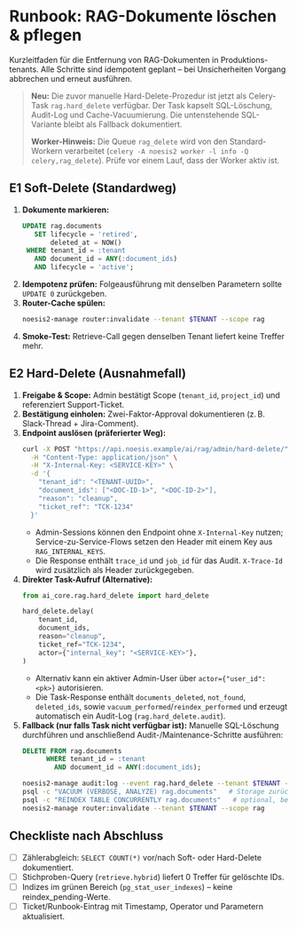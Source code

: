 # Runbook: RAG-Dokumente löschen & pflegen

Kurzleitfaden für die Entfernung von RAG-Dokumenten in Produktions-tenants. Alle Schritte sind idempotent geplant – bei Unsicherheiten Vorgang abbrechen und erneut ausführen.

> **Neu:** Die zuvor manuelle Hard-Delete-Prozedur ist jetzt als Celery-Task `rag.hard_delete` verfügbar. Der Task kapselt SQL-Löschung, Audit-Log und Cache-Vacuumierung. Die untenstehende SQL-Variante bleibt als Fallback dokumentiert.
>
> **Worker-Hinweis:** Die Queue `rag_delete` wird von den Standard-Workern verarbeitet (`celery -A noesis2 worker -l info -Q celery,rag_delete`). Prüfe vor einem Lauf, dass der Worker aktiv ist.

## E1 Soft-Delete (Standardweg)
1. **Dokumente markieren:**
   ```sql
   UPDATE rag.documents
      SET lifecycle = 'retired',
          deleted_at = NOW()
    WHERE tenant_id = :tenant
      AND document_id = ANY(:document_ids)
      AND lifecycle = 'active';
   ```
2. **Idempotenz prüfen:** Folgeausführung mit denselben Parametern sollte `UPDATE 0` zurückgeben.
3. **Router-Cache spülen:**
   ```bash
   noesis2-manage router:invalidate --tenant $TENANT --scope rag
   ```
4. **Smoke-Test:** Retrieve-Call gegen denselben Tenant liefert keine Treffer mehr.

## E2 Hard-Delete (Ausnahmefall)
1. **Freigabe & Scope:** Admin bestätigt Scope (`tenant_id`, `project_id`) und referenziert Support-Ticket.
2. **Bestätigung einholen:** Zwei-Faktor-Approval dokumentieren (z. B. Slack-Thread + Jira-Comment).
3. **Endpoint auslösen (präferierter Weg):**
   ```bash
   curl -X POST "https://api.noesis.example/ai/rag/admin/hard-delete/" \
     -H "Content-Type: application/json" \
     -H "X-Internal-Key: <SERVICE-KEY>" \
     -d '{
       "tenant_id": "<TENANT-UUID>",
       "document_ids": ["<DOC-ID-1>", "<DOC-ID-2>"],
       "reason": "cleanup",
       "ticket_ref": "TCK-1234"
     }'
   ```
   - Admin-Sessions können den Endpoint ohne `X-Internal-Key` nutzen; Service-zu-Service-Flows setzen den Header mit einem Key aus `RAG_INTERNAL_KEYS`.
   - Die Response enthält `trace_id` und `job_id` für das Audit. `X-Trace-Id` wird zusätzlich als Header zurückgegeben.
4. **Direkter Task-Aufruf (Alternative):**
   ```python
   from ai_core.rag.hard_delete import hard_delete

   hard_delete.delay(
       tenant_id,
       document_ids,
       reason="cleanup",
       ticket_ref="TCK-1234",
       actor={"internal_key": "<SERVICE-KEY>"},
   )
   ```
   - Alternativ kann ein aktiver Admin-User über `actor={"user_id": <pk>}` autorisieren.
   - Die Task-Response enthält `documents_deleted`, `not_found`, `deleted_ids`, sowie `vacuum_performed`/`reindex_performed` und erzeugt automatisch ein Audit-Log (`rag.hard_delete.audit`).
5. **Fallback (nur falls Task nicht verfügbar ist):** Manuelle SQL-Löschung durchführen und anschließend Audit-/Maintenance-Schritte ausführen:
   ```sql
   DELETE FROM rag.documents
         WHERE tenant_id = :tenant
           AND document_id = ANY(:document_ids);
   ```
   ```bash
   noesis2-manage audit:log --event rag.hard_delete --tenant $TENANT --payload @payload.json
   psql -c "VACUUM (VERBOSE, ANALYZE) rag.documents"   # Storage zurückgewinnen
   psql -c "REINDEX TABLE CONCURRENTLY rag.documents"   # optional, bei großen Löschungen
   noesis2-manage router:invalidate --tenant $TENANT --scope rag
   ```

## Checkliste nach Abschluss
- [ ] Zählerabgleich: `SELECT COUNT(*)` vor/nach Soft- oder Hard-Delete dokumentiert.
- [ ] Stichproben-Query (`retrieve.hybrid`) liefert 0 Treffer für gelöschte IDs.
- [ ] Indizes im grünen Bereich (`pg_stat_user_indexes`) – keine reindex_pending-Werte.
- [ ] Ticket/Runbook-Eintrag mit Timestamp, Operator und Parametern aktualisiert.
